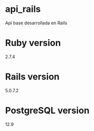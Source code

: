# api_rails
Api base desarrollada en Rails

# Ruby version
2.7.4

# Rails version
5.0.7.2

# PostgreSQL version
12.9


